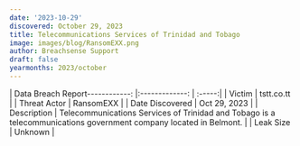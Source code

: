```yaml
---
date: '2023-10-29'
discovered: October 29, 2023
title: Telecommunications Services of Trinidad and Tobago
image: images/blog/RansomEXX.png
author: Breachsense Support
draft: false
yearmonths: 2023/october
---
```


| Data Breach Report------------:     |:-------------:    | :-----:|
| Victim      | tstt.co.tt      | 
| Threat Actor      | RansomEXX      | 
| Date Discovered      | Oct 29, 2023      | 
| Description      | Telecommunications Services of Trinidad and Tobago is a telecommunications government company located in Belmont.      | 
| Leak Size      | Unknown      | 


